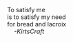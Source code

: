 To satisfy me         
is to satisfy my need         
for bread and lacroix         
&nbsp; &nbsp; <i>-KirtsCraft</i>
